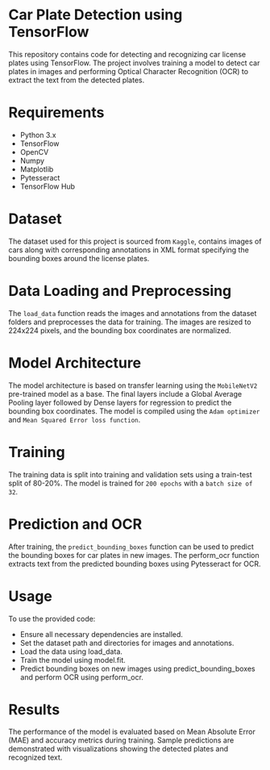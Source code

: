 # Car Plate Detection using TensorFlow
This repository contains code for detecting and recognizing car license plates using TensorFlow. The project involves training a model to detect car plates in images and performing Optical Character Recognition (OCR) to extract the text from the detected plates.

# Requirements
- Python 3.x
- TensorFlow
- OpenCV
- Numpy
- Matplotlib
- Pytesseract
- TensorFlow Hub
  
# Dataset
The dataset used for this project is sourced from `Kaggle`, contains images of cars along with corresponding annotations in XML format specifying the bounding boxes around the license plates.

# Data Loading and Preprocessing
The `load_data` function reads the images and annotations from the dataset folders and preprocesses the data for training. The images are resized to 224x224 pixels, and the bounding box coordinates are normalized.

# Model Architecture
The model architecture is based on transfer learning using the `MobileNetV2` pre-trained model as a base. The final layers include a Global Average Pooling layer followed by Dense layers for regression to predict the bounding box coordinates. The model is compiled using the `Adam optimizer` and `Mean Squared Error loss function`.

# Training
The training data is split into training and validation sets using a train-test split of 80-20%. The model is trained for `200 epochs` with a `batch size of 32`.

# Prediction and OCR
After training, the `predict_bounding_boxes` function can be used to predict the bounding boxes for car plates in new images. The perform_ocr function extracts text from the predicted bounding boxes using Pytesseract for OCR.

# Usage
To use the provided code:
- Ensure all necessary dependencies are installed.
- Set the dataset path and directories for images and annotations.
- Load the data using load_data.
- Train the model using model.fit.
- Predict bounding boxes on new images using predict_bounding_boxes and perform OCR using perform_ocr.

# Results
The performance of the model is evaluated based on Mean Absolute Error (MAE) and accuracy metrics during training. Sample predictions are demonstrated with visualizations showing the detected plates and recognized text.

